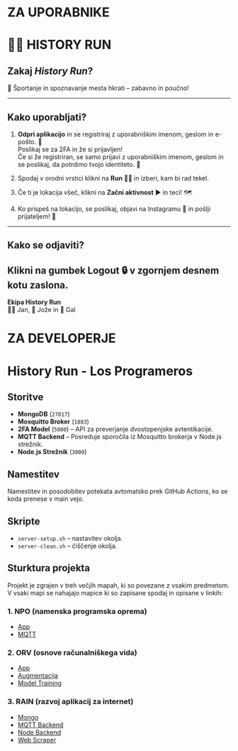 # ZA UPORABNIKE
# 🏃‍♂️ HISTORY RUN

## Zakaj *History Run*?  
👟 Športanje in spoznavanje mesta hkrati – zabavno in poučno!

---

## Kako uporabljati?

1. **Odpri aplikacijo** in se registriraj z uporabniškim imenom, geslom in e-pošto. 📧  
   Poslikaj se za 2FA in že si prijavljen!  
   Če si že registriran, se samo prijavi z uporabniškim imenom, geslom in se poslikaj, da potrdimo tvojo identiteto. 📸

2. Spodaj v orodni vrstici klikni na **Run** 🏃‍♀️ in izberi, kam bi rad tekel.

3. Če ti je lokacija všeč, klikni na **Začni aktivnost** ▶️ in teci! 🗺️

4. Ko prispeš na lokacijo, se poslikaj, objavi na Instagramu 📲 in pošlji prijateljem! 🎉

---

## Kako se odjaviti?  
Klikni na gumbek **Logout** 🔒 v zgornjem desnem kotu zaslona.
---

**Ekipa History Run**  
👨‍💻 Jan, 🧔 Jože in 👦 Gal

# ZA DEVELOPERJE
# History Run - Los Programeros

## Storitve

- **MongoDB** (`27017`)
- **Mosquitto Broker** (`1883`)
- **2FA Model** (`5000`) – API za preverjanje dvostopenjske avtentikacije.
- **MQTT Backend** – Posreduje sporočila iz Mosquitto brokerja v Node.js strežnik.
- **Node.js Strežnik** (`3000`)

## Namestitev

Namestitev in posodobitev potekata avtomatsko prek GitHub Actions, ko se koda prenese v main vejo.

## Skripte

- `server-setup.sh` – nastavitev okolja.
- `server-clean.sh` – čiščenje okolja.

## Sturktura projekta

Projekt je zgrajen v treh večjih mapah, ki so povezane z vsakim predmetom. V vsaki mapi se nahajajo mapice ki so zapisane spodaj in opisane v linkih:

### 1. NPO (namenska programska oprema)
- [App](.docs/appNPO.md)
- [MQTT](.docs/mqtt.md)

### 2. ORV (osnove računalniškega vida)
- [App](.docs/appORV.md)
- [Augmentacija](.docs/augmentacija.md)
- [Model Training](.docs/model-training.md)

### 3. RAIN (razvoj aplikacij za internet)
- [Mongo](.docs/mongo.md)
- [MQTT Backend](.docs/mqtt-backend.md)
- [Node Backend](.docs/node-backend.md)
- [Web Scraper](.docs/web-scraper.md)
